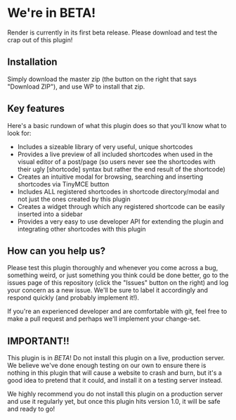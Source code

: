 # We're in BETA!

Render is currently in its first beta release. Please download and test the crap out of this plugin!

## Installation

Simply download the master zip (the button on the right that says "Download ZIP"), and use WP to install that zip.

## Key features

Here's a basic rundown of what this plugin does so that you'll know what to look for:

* Includes a sizeable library of very useful, unique shortcodes
* Provides a live preview of all included shortcodes when used in the visual editor of a post/page (so users never see the shortcodes with their ugly [shortcode] syntax but rather the end result of the shortcode)
* Creates an intuitive modal for browsing, searching and inserting shortcodes via TinyMCE button
* Includes ALL registered shortcodes in shortcode directory/modal and not just the ones created by this plugin
* Creates a widget through which any registered shortcode can be easily inserted into a sidebar
* Provides a very easy to use developer API for extending the plugin and integrating other shortcodes with this plugin

## How can you help us?

Please test this plugin thoroughly and whenever you come across a bug, something weird, or just something you think could be done better, go to the issues page of this repository (click the "Issues" button on the right) and log your concern as a new issue. We'll be sure to label it accordingly and respond quickly (and probably implement it!).

If you're an experienced developer and are comfortable with git, feel free to make a pull request and perhaps we'll implement your change-set.

## IMPORTANT!!

This plugin is in *BETA*! Do not install this plugin on a live, production server. We believe we've done enough testing on our own to ensure there is nothing in this plugin that will cause a website to crash and burn, but it's a good idea to pretend that it could, and install it on a testing server instead.

We highly recommend you do not install this plugin on a production server and use it regularly yet, but once this plugin hits version 1.0, it will be safe and ready to go!
